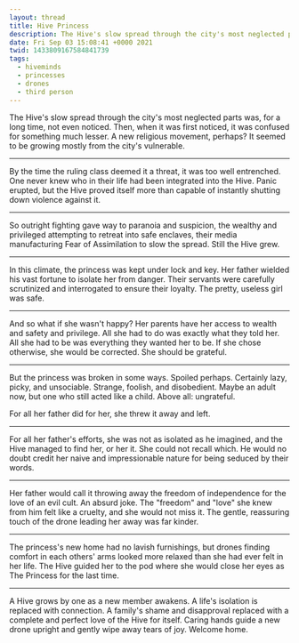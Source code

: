 ```yaml
---
layout: thread
title: Hive Princess
description: The Hive's slow spread through the city's most neglected parts was, for a lon...
date: Fri Sep 03 15:08:41 +0000 2021
twid: 1433809167584841739
tags:
  - hiveminds
  - princesses
  - drones
  - third person
---
```

<article class="thread">
<section class="tweet">
<p>The Hive's slow spread through the city's most neglected parts was, for a long time, not even noticed. Then, when it was first noticed, it was confused for something much lesser. A new religious movement, perhaps? It seemed to be growing mostly from the city's vulnerable.</p>
</section>
<hr class="tweet_sep">
<section class="tweet">
<p>By the time the ruling class deemed it a threat, it was too well entrenched. One never knew who in their life had been integrated into the Hive. Panic erupted, but the Hive proved itself more than capable of instantly shutting down violence against it.</p>
</section>
<hr class="tweet_sep">
<section class="tweet">
<p>So outright fighting gave way to paranoia and suspicion, the wealthy and privileged attempting to retreat into safe enclaves, their media manufacturing Fear of Assimilation to slow the spread. Still the Hive grew.</p>
</section>
<hr class="tweet_sep">
<section class="tweet">
<p>In this climate, the princess was kept under lock and key. Her father wielded his vast fortune to isolate her from danger. Their servants were carefully scrutinized and interrogated to ensure their loyalty. The pretty, useless girl was safe.</p>
</section>
<hr class="tweet_sep">
<section class="tweet">
<p>And so what if she wasn't happy? Her parents have her access to wealth and safety and privilege. All she had to do was exactly what they told her. All she had to be was everything they wanted her to be. If she chose otherwise, she would be corrected. She should be grateful.</p>
</section>
<hr class="tweet_sep">
<section class="tweet">
<p>But the princess was broken in some ways. Spoiled perhaps. Certainly lazy, picky, and unsociable. Strange, foolish, and disobedient. Maybe an adult now, but one who still acted like a child. Above all: ungrateful.</p>
<p>For all her father did for her, she threw it away and left.</p>
</section>
<hr class="tweet_sep">
<section class="tweet">
<p>For all her father's efforts, she was not as isolated as he imagined, and the Hive managed to find her, or her it. She could not recall which. He would no doubt credit her naive and impressionable nature for being seduced by their words.</p>
</section>
<hr class="tweet_sep">
<section class="tweet">
<p>Her father would call it throwing away the freedom of independence for the love of an evil cult. An absurd joke. The "freedom" and "love" she knew from him felt like a cruelty, and she would not miss it. The gentle, reassuring touch of the drone leading her away was far kinder.</p>
</section>
<hr class="tweet_sep">
<section class="tweet">
<p>The princess's new home had no lavish furnishings, but drones finding comfort in each others' arms looked more relaxed than she had ever felt in her life. The Hive guided her to the pod where she would close her eyes as The Princess for the last time.</p>
</section>
<hr class="tweet_sep">
<section class="tweet">
<p>A Hive grows by one as a new member awakens. A life's isolation is replaced with connection. A family's shame and disapproval replaced with a complete and perfect love of the Hive for itself. Caring hands guide a new drone upright and gently wipe away tears of joy. Welcome home.</p>
</section>
</article>
